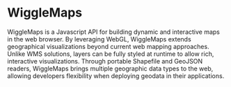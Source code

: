 # WiggleMaps

WiggleMaps is a Javascript API for building dynamic and interactive maps in the web browser. By leveraging WebGL, WiggleMaps extends geographical visualizations beyond current web mapping approaches. Unlike WMS solutions, layers can be fully styled at runtime to allow rich, interactive visualizations. Through portable Shapefile and GeoJSON readers, WiggleMaps brings multiple geographic data types to the web, allowing developers flexibility when deploying geodata in their applications.
